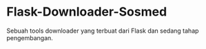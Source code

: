 # Flask-Downloader-Sosmed
Sebuah tools downloader yang terbuat dari Flask dan sedang tahap pengembangan.
